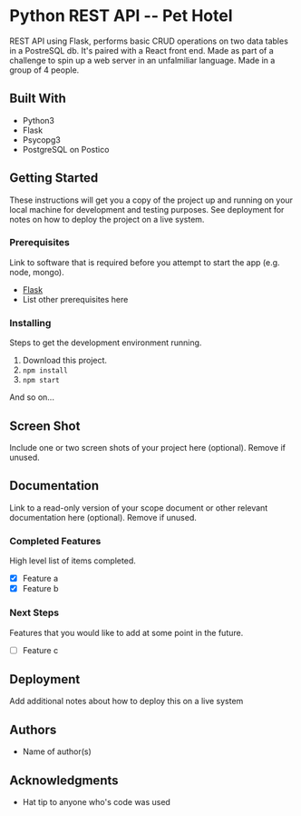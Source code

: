 # Python REST API --  Pet Hotel 

REST API using Flask, performs basic CRUD operations on two data tables in a PostreSQL db. It's paired with a React front end.
Made as part of a challenge to spin up a web server in an unfalmiliar language. Made in a group of 4 people.


## Built With

* Python3
* Flask
* Psycopg3
* PostgreSQL on Postico

## Getting Started

These instructions will get you a copy of the project up and running on your local machine for development and testing purposes. See deployment for notes on how to deploy the project on a live system.

### Prerequisites

Link to software that is required before you attempt to start the app (e.g. node, mongo).

- [Flask](http://flask.pocoo.org/docs/1.0/)
- List other prerequisites here


### Installing

Steps to get the development environment running.

1. Download this project.
2. `npm install`
3. `npm start`

And so on...

## Screen Shot

Include one or two screen shots of your project here (optional). Remove if unused.

## Documentation

Link to a read-only version of your scope document or other relevant documentation here (optional). Remove if unused.

### Completed Features

High level list of items completed.

- [x] Feature a
- [x] Feature b

### Next Steps

Features that you would like to add at some point in the future.

- [ ] Feature c

## Deployment

Add additional notes about how to deploy this on a live system

## Authors

* Name of author(s)


## Acknowledgments

* Hat tip to anyone who's code was used
